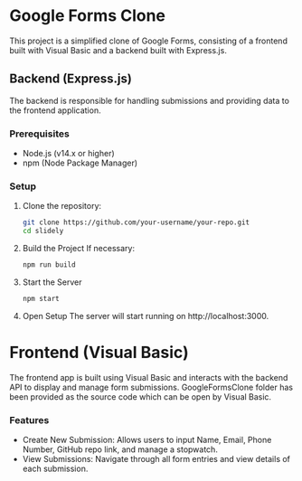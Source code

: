 # Google Forms Clone

This project is a simplified clone of Google Forms, consisting of a frontend built with Visual Basic and a backend built with Express.js.

## Backend (Express.js)

The backend is responsible for handling submissions and providing data to the frontend application.

### Prerequisites

- Node.js (v14.x or higher)
- npm (Node Package Manager)

### Setup

1. Clone the repository:

   ```bash
   git clone https://github.com/your-username/your-repo.git
   cd slidely

2. Build the Project
   If necessary:
   ```bash
   npm run build
   ```
3. Start the Server
   ```bash
   npm start
   ```
4. Open Setup
The server will start running on http://localhost:3000.


# Frontend (Visual Basic)
The frontend app is built using Visual Basic and interacts with the backend API to display and manage form submissions.
GoogleFormsClone folder has been provided as the source code which can be open by Visual Basic.
### Features
- Create New Submission: Allows users to input Name, Email, Phone Number, GitHub repo link, and manage a stopwatch.
- View Submissions: Navigate through all form entries and view details of each submission.
